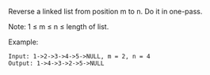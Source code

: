Reverse a linked list from position m to n. Do it in one-pass.

Note: 1 ≤ m ≤ n ≤ length of list.

Example:

```
Input: 1->2->3->4->5->NULL, m = 2, n = 4
Output: 1->4->3->2->5->NULL
```
